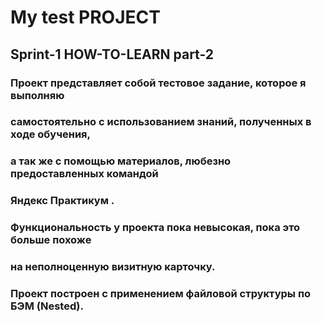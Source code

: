 # My test PROJECT  
## Sprint-1 HOW-TO-LEARN part-2  
### Проект представляет собой тестовое задание, которое я выполняю  
### самостоятельно с использованием знаний, полученных в ходе обучения,  
### а так же с помощью материалов, любезно предоставленных командой  
###  **Яндекс Практикум**  .  
### Функциональность у проекта пока невысокая, пока это больше похоже  
### на неполноценную визитную карточку. 
### Проект построен с применением файловой структуры по БЭМ (Nested).
